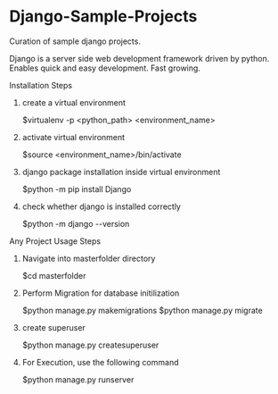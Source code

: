 # Django-Sample-Projects


Curation of sample django projects.

Django is a server side web development framework driven by python. Enables quick and easy development. Fast growing.


Installation Steps

1. create a virtual environment 

	$virtualenv -p <python_path> <environment_name>

2. activate virtual environment
	
	$source <environment_name>/bin/activate

3. django package installation inside virtual environment
	
	$python -m pip install Django

4. check whether django is installed correctly

	$python -m django --version


Any Project Usage Steps

1. Navigate into masterfolder directory

	$cd masterfolder

2. Perform Migration for database initilization

	$python manage.py makemigrations
	$python manage.py migrate

2. create superuser

	$python manage.py createsuperuser

3. For Execution, use the following command
	
	$python manage.py runserver




	
	


